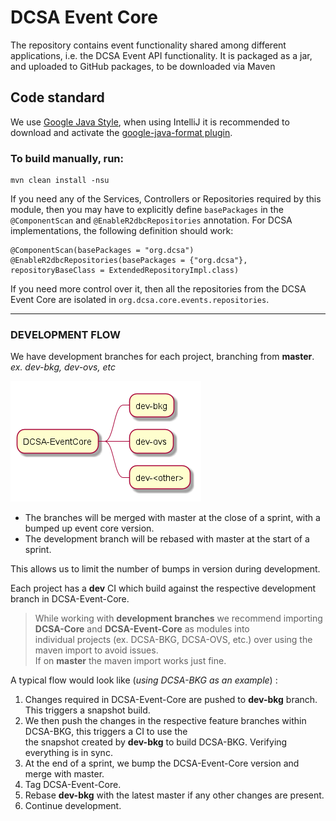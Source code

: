# DCSA Event Core

The repository contains event functionality shared among different applications, i.e. the DCSA Event API functionality.
It is packaged as a jar, and uploaded to GitHub packages, to be downloaded via Maven


Code standard
-------------------------------------
We use [Google Java Style](https://google.github.io/styleguide/javaguide.html), when using
IntelliJ it is recommended to download and activate the
[google-java-format plugin](https://github.com/google/google-java-format).


### To build manually, run:
```
mvn clean install -nsu
```

If you need any of the Services, Controllers or Repositories required by
this module, then you may have to explicitly define `basePackages` in the 
`@ComponentScan` and `@EnableR2dbcRepositories` annotation.  For DCSA implementations, the
following definition should work:

```
@ComponentScan(basePackages = "org.dcsa")
@EnableR2dbcRepositories(basePackages = {"org.dcsa"}, repositoryBaseClass = ExtendedRepositoryImpl.class)
```

If you need more control over it, then all the repositories from the
DCSA Event Core are isolated in `org.dcsa.core.events.repositories`.

---------------------------------------------------------------------------------------------------------------------

### DEVELOPMENT FLOW

We have development branches for each project, branching from **master**. \
_ex. dev-bkg, dev-ovs, etc_

![Branching](uml/dev-branching.png)

- The branches will be merged with master at the close of a sprint, with a bumped up event core version.
- The development branch will be rebased with master at the start of a sprint.

This allows us to limit the number of bumps in version during development.

Each project has a **dev** CI which build against the respective development branch in DCSA-Event-Core.

> While working with **development branches** we recommend importing **DCSA-Core** and **DCSA-Event-Core** as modules into \
> individual projects (ex. DCSA-BKG, DCSA-OVS, etc.) over using the maven import to avoid issues. \
> If on **master** the maven import works just fine.

A typical flow would look like (_using DCSA-BKG as an example_) :
1) Changes required in DCSA-Event-Core are pushed to **dev-bkg** branch. This triggers a snapshot build.
2) We then push the changes in the respective feature branches within DCSA-BKG, this triggers a CI to use the\
the snapshot created by **dev-bkg** to build DCSA-BKG. Verifying everything is in sync.
3) At the end of a sprint, we bump the DCSA-Event-Core version and merge with master. 
4) Tag DCSA-Event-Core.
5) Rebase **dev-bkg** with the latest master if any other changes are present.
6) Continue development.
